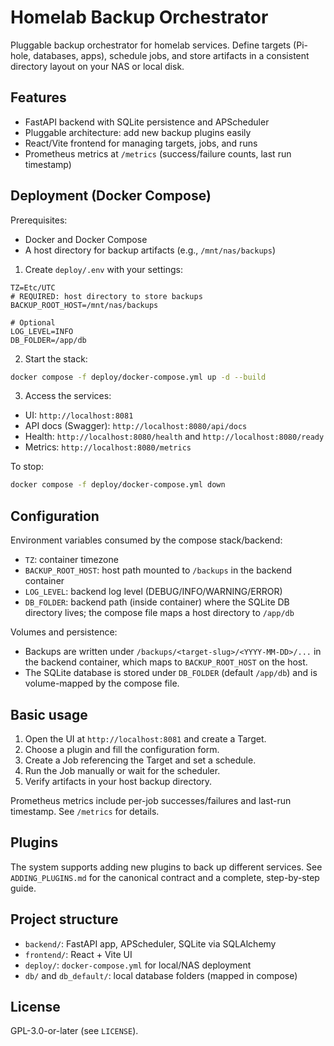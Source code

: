 # Homelab Backup Orchestrator

Pluggable backup orchestrator for homelab services. Define targets (Pi-hole, databases, apps), schedule jobs, and store artifacts in a consistent directory layout on your NAS or local disk.

## Features
- FastAPI backend with SQLite persistence and APScheduler
- Pluggable architecture: add new backup plugins easily
- React/Vite frontend for managing targets, jobs, and runs
- Prometheus metrics at `/metrics` (success/failure counts, last run timestamp)

## Deployment (Docker Compose)

Prerequisites:
- Docker and Docker Compose
- A host directory for backup artifacts (e.g., `/mnt/nas/backups`)

1) Create `deploy/.env` with your settings:

```env
TZ=Etc/UTC
# REQUIRED: host directory to store backups
BACKUP_ROOT_HOST=/mnt/nas/backups

# Optional
LOG_LEVEL=INFO
DB_FOLDER=/app/db
```

2) Start the stack:

```bash
docker compose -f deploy/docker-compose.yml up -d --build
```

3) Access the services:
- UI: `http://localhost:8081`
- API docs (Swagger): `http://localhost:8080/api/docs`
- Health: `http://localhost:8080/health` and `http://localhost:8080/ready`
- Metrics: `http://localhost:8080/metrics`

To stop:

```bash
docker compose -f deploy/docker-compose.yml down
```

## Configuration

Environment variables consumed by the compose stack/backend:
- `TZ`: container timezone
- `BACKUP_ROOT_HOST`: host path mounted to `/backups` in the backend container
- `LOG_LEVEL`: backend log level (DEBUG/INFO/WARNING/ERROR)
- `DB_FOLDER`: backend path (inside container) where the SQLite DB directory lives; the compose file maps a host directory to `/app/db`

Volumes and persistence:
- Backups are written under `/backups/<target-slug>/<YYYY-MM-DD>/...` in the backend container, which maps to `BACKUP_ROOT_HOST` on the host.
- The SQLite database is stored under `DB_FOLDER` (default `/app/db`) and is volume-mapped by the compose file.

## Basic usage
1. Open the UI at `http://localhost:8081` and create a Target.
2. Choose a plugin and fill the configuration form.
3. Create a Job referencing the Target and set a schedule.
4. Run the Job manually or wait for the scheduler.
5. Verify artifacts in your host backup directory.

Prometheus metrics include per-job successes/failures and last-run timestamp. See `/metrics` for details.

## Plugins
The system supports adding new plugins to back up different services. See `ADDING_PLUGINS.md` for the canonical contract and a complete, step-by-step guide.

## Project structure
- `backend/`: FastAPI app, APScheduler, SQLite via SQLAlchemy
- `frontend/`: React + Vite UI
- `deploy/`: `docker-compose.yml` for local/NAS deployment
- `db/` and `db_default/`: local database folders (mapped in compose)

## License
GPL-3.0-or-later (see `LICENSE`).
